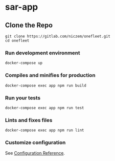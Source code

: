 # sar-app

## Clone the Repo

```
git clone https://gitlab.com/niczem/onefleet.git
cd onefleet
```

### Run development environment
```
docker-compose up
```

### Compiles and minifies for production
```
docker-compose exec app npm run build
```

### Run your tests
```
docker-compose exec app npm run test
```

### Lints and fixes files
```
docker-compose exec app npm run lint
```

### Customize configuration
See [Configuration Reference](https://cli.vuejs.org/config/).
